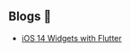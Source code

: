 ## Blogs 📖
- <a href="https://thomas-leiter.medium.com/develop-an-ios-14-widget-in-flutter-with-swiftui-e98eaff2c606">iOS 14 Widgets with Flutter</a>
